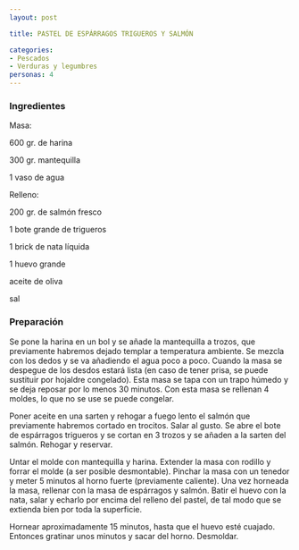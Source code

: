 ```yaml
---
layout: post

title: PASTEL DE ESPÁRRAGOS TRIGUEROS Y SALMÓN

categories:
- Pescados
- Verduras y legumbres
personas: 4 
---
```

<h3>Ingredientes</h3>
Masa:

600 gr. de harina

300 gr. mantequilla

1 vaso de agua

Relleno:

200 gr. de salmón fresco

1 bote grande de trigueros

1 brick de nata líquida

1 huevo grande

aceite de oliva

sal

<h3>Preparación</h3>
Se pone la harina en un bol y se añade la mantequilla a trozos, que previamente habremos dejado templar a temperatura ambiente. Se mezcla con los dedos y se va añadiendo el agua poco a poco. Cuando la masa se despegue de los desdos estará lista (en caso de tener prisa, se puede sustituir por hojaldre congelado). Esta masa se tapa con un trapo húmedo y se deja reposar por lo menos 30 minutos. Con esta masa se rellenan 4 moldes, lo que no se use se puede congelar.

Poner aceite en una sarten y rehogar a fuego lento el salmón que previamente habremos cortado en trocitos. Salar al gusto. Se abre el bote de espárragos trigueros y se cortan en 3 trozos y se añaden a la sarten del salmón. Rehogar y reservar.

Untar el molde con mantequilla y harina. Extender la masa con rodillo y forrar el molde (a ser posible desmontable). Pinchar la masa con un tenedor y meter 5 minutos al horno fuerte (previamente caliente). Una vez horneada la masa, rellenar con la masa de espárragos y salmón. Batir el huevo con la nata, salar y echarlo por encima del relleno del pastel, de tal modo que se extienda bien por toda la superficie.

Hornear aproximadamente 15 minutos, hasta que el huevo esté cuajado. Entonces gratinar unos minutos y sacar del horno. Desmoldar.